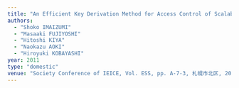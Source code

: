 ```yaml
---
title: "An Efficient Key Derivation Method for Access Control of Scalable Coded Images"
authors:
  - "Shoko IMAIZUMI"
  - "Masaaki FUJIYOSHI"
  - "Hitoshi KIYA"
  - "Naokazu AOKI"
  - "Hiroyuki KOBAYASHI"
year: 2011
type: "domestic"
venue: "Society Conference of IEICE, Vol. ESS, pp. A-7-3, 札幌市北区, 2011-09-14."
---
```

